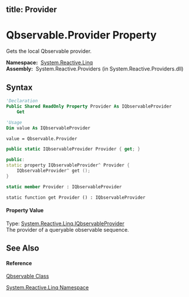 title: Provider
---
# Qbservable.Provider Property

Gets the local Qbservable provider.

**Namespace:**  [System.Reactive.Linq](System.Reactive.Linq/System.Reactive.Linq)  
**Assembly:**  System.Reactive.Providers (in System.Reactive.Providers.dll)

## Syntax

```vb
'Declaration
Public Shared ReadOnly Property Provider As IQbservableProvider
    Get
```

```vb
'Usage
Dim value As IQbservableProvider

value = Qbservable.Provider
```

```csharp
public static IQbservableProvider Provider { get; }
```

```c++
public:
static property IQbservableProvider^ Provider {
    IQbservableProvider^ get ();
}
```

```fsharp
static member Provider : IQbservableProvider
```

```jscript
static function get Provider () : IQbservableProvider
```

#### Property Value

Type: [System.Reactive.Linq.IQbservableProvider](IQbservableProvider/IQbservableProvider)  
The provider of a queryable observable sequence.

## See Also

#### Reference

[Qbservable Class](Qbservable/Qbservable)

[System.Reactive.Linq Namespace](System.Reactive.Linq/System.Reactive.Linq)
